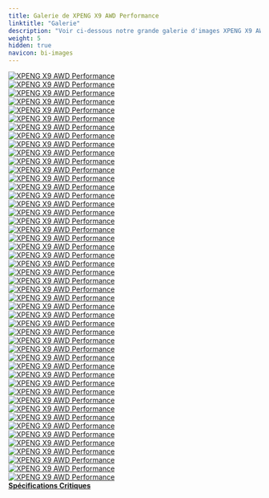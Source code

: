 ```yaml
---
title: Galerie de XPENG X9 AWD Performance
linktitle: "Galerie"
description: "Voir ci-dessous notre grande galerie d'images XPENG X9 AWD Performance. Cliquez sur les images pour des versions haute résolution."
weight: 5
hidden: true
navicon: bi-images
---
```

<!-- markdownlint-disable MD033 -->
<div class="row" id ="my-gallery">
	<div class="pswp-grid-item col-6 col-md-4">
		<a href="https://media.evkx.net/multimedia/models/xpeng/x9/x9_awd_performance/14.jpg"
data-pswp-src="https://media.evkx.net/multimedia/models/xpeng/x9/x9_awd_performance/14.jpg"
data-pswp-width="3000"
data-pswp-height="2000" 
target="_blank">
			<img src="https://media.evkx.net/multimedia/models/xpeng/x9/x9_awd_performance/14_xst.jpg" alt="XPENG X9 AWD Performance" class="img-fluid " />
		</a>
	</div>
	<div class="pswp-grid-item col-6 col-md-4">
		<a href="https://media.evkx.net/multimedia/models/xpeng/x9/x9_awd_performance/24.jpg"
data-pswp-src="https://media.evkx.net/multimedia/models/xpeng/x9/x9_awd_performance/24.jpg"
data-pswp-width="3000"
data-pswp-height="2000" 
target="_blank">
			<img src="https://media.evkx.net/multimedia/models/xpeng/x9/x9_awd_performance/24_xst.jpg" alt="XPENG X9 AWD Performance" class="img-fluid " />
		</a>
	</div>
	<div class="pswp-grid-item col-6 col-md-4">
		<a href="https://media.evkx.net/multimedia/models/xpeng/x9/x9_awd_performance/27.jpg"
data-pswp-src="https://media.evkx.net/multimedia/models/xpeng/x9/x9_awd_performance/27.jpg"
data-pswp-width="3000"
data-pswp-height="2000" 
target="_blank">
			<img src="https://media.evkx.net/multimedia/models/xpeng/x9/x9_awd_performance/27_xst.jpg" alt="XPENG X9 AWD Performance" class="img-fluid " />
		</a>
	</div>
	<div class="pswp-grid-item col-6 col-md-4">
		<a href="https://media.evkx.net/multimedia/models/xpeng/x9/x9_awd_performance/29.jpg"
data-pswp-src="https://media.evkx.net/multimedia/models/xpeng/x9/x9_awd_performance/29.jpg"
data-pswp-width="3000"
data-pswp-height="2000" 
target="_blank">
			<img src="https://media.evkx.net/multimedia/models/xpeng/x9/x9_awd_performance/29_xst.jpg" alt="XPENG X9 AWD Performance" class="img-fluid " />
		</a>
	</div>
	<div class="pswp-grid-item col-6 col-md-4">
		<a href="https://media.evkx.net/multimedia/models/xpeng/x9/x9_awd_performance/30.jpg"
data-pswp-src="https://media.evkx.net/multimedia/models/xpeng/x9/x9_awd_performance/30.jpg"
data-pswp-width="3000"
data-pswp-height="2000" 
target="_blank">
			<img src="https://media.evkx.net/multimedia/models/xpeng/x9/x9_awd_performance/30_xst.jpg" alt="XPENG X9 AWD Performance" class="img-fluid " />
		</a>
	</div>
	<div class="pswp-grid-item col-6 col-md-4">
		<a href="https://media.evkx.net/multimedia/models/xpeng/x9/x9_awd_performance/7.jpg"
data-pswp-src="https://media.evkx.net/multimedia/models/xpeng/x9/x9_awd_performance/7.jpg"
data-pswp-width="3000"
data-pswp-height="2000" 
target="_blank">
			<img src="https://media.evkx.net/multimedia/models/xpeng/x9/x9_awd_performance/7_xst.jpg" alt="XPENG X9 AWD Performance" class="img-fluid " />
		</a>
	</div>
	<div class="pswp-grid-item col-6 col-md-4">
		<a href="https://media.evkx.net/multimedia/models/xpeng/x9/x9_awd_performance/8.jpg"
data-pswp-src="https://media.evkx.net/multimedia/models/xpeng/x9/x9_awd_performance/8.jpg"
data-pswp-width="3000"
data-pswp-height="2000" 
target="_blank">
			<img src="https://media.evkx.net/multimedia/models/xpeng/x9/x9_awd_performance/8_xst.jpg" alt="XPENG X9 AWD Performance" class="img-fluid " />
		</a>
	</div>
	<div class="pswp-grid-item col-6 col-md-4">
		<a href="https://media.evkx.net/multimedia/models/xpeng/x9/x9_awd_performance/doors_1.jpg"
data-pswp-src="https://media.evkx.net/multimedia/models/xpeng/x9/x9_awd_performance/doors_1.jpg"
data-pswp-width="3000"
data-pswp-height="2000" 
target="_blank">
			<img src="https://media.evkx.net/multimedia/models/xpeng/x9/x9_awd_performance/doors_1_xst.jpg" alt="XPENG X9 AWD Performance" class="img-fluid " />
		</a>
	</div>
	<div class="pswp-grid-item col-6 col-md-4">
		<a href="https://media.evkx.net/multimedia/models/xpeng/x9/x9_awd_performance/drivetrain_1.jpg"
data-pswp-src="https://media.evkx.net/multimedia/models/xpeng/x9/x9_awd_performance/drivetrain_1.jpg"
data-pswp-width="3000"
data-pswp-height="1351" 
target="_blank">
			<img src="https://media.evkx.net/multimedia/models/xpeng/x9/x9_awd_performance/drivetrain_1_xst.jpg" alt="XPENG X9 AWD Performance" class="img-fluid " />
		</a>
	</div>
	<div class="pswp-grid-item col-6 col-md-4">
		<a href="https://media.evkx.net/multimedia/models/xpeng/x9/x9_awd_performance/exterior_2.jpg"
data-pswp-src="https://media.evkx.net/multimedia/models/xpeng/x9/x9_awd_performance/exterior_2.jpg"
data-pswp-width="3000"
data-pswp-height="2215" 
target="_blank">
			<img src="https://media.evkx.net/multimedia/models/xpeng/x9/x9_awd_performance/exterior_2_xst.jpg" alt="XPENG X9 AWD Performance" class="img-fluid " />
		</a>
	</div>
	<div class="pswp-grid-item col-6 col-md-4">
		<a href="https://media.evkx.net/multimedia/models/xpeng/x9/x9_awd_performance/exterior_3.jpg"
data-pswp-src="https://media.evkx.net/multimedia/models/xpeng/x9/x9_awd_performance/exterior_3.jpg"
data-pswp-width="3000"
data-pswp-height="2000" 
target="_blank">
			<img src="https://media.evkx.net/multimedia/models/xpeng/x9/x9_awd_performance/exterior_3_xst.jpg" alt="XPENG X9 AWD Performance" class="img-fluid " />
		</a>
	</div>
	<div class="pswp-grid-item col-6 col-md-4">
		<a href="https://media.evkx.net/multimedia/models/xpeng/x9/x9_awd_performance/exterior_4.jpg"
data-pswp-src="https://media.evkx.net/multimedia/models/xpeng/x9/x9_awd_performance/exterior_4.jpg"
data-pswp-width="3000"
data-pswp-height="2000" 
target="_blank">
			<img src="https://media.evkx.net/multimedia/models/xpeng/x9/x9_awd_performance/exterior_4_xst.jpg" alt="XPENG X9 AWD Performance" class="img-fluid " />
		</a>
	</div>
	<div class="pswp-grid-item col-6 col-md-4">
		<a href="https://media.evkx.net/multimedia/models/xpeng/x9/x9_awd_performance/exterior_5.jpg"
data-pswp-src="https://media.evkx.net/multimedia/models/xpeng/x9/x9_awd_performance/exterior_5.jpg"
data-pswp-width="3000"
data-pswp-height="2000" 
target="_blank">
			<img src="https://media.evkx.net/multimedia/models/xpeng/x9/x9_awd_performance/exterior_5_xst.jpg" alt="XPENG X9 AWD Performance" class="img-fluid " />
		</a>
	</div>
	<div class="pswp-grid-item col-6 col-md-4">
		<a href="https://media.evkx.net/multimedia/models/xpeng/x9/x9_awd_performance/exterior_6.jpg"
data-pswp-src="https://media.evkx.net/multimedia/models/xpeng/x9/x9_awd_performance/exterior_6.jpg"
data-pswp-width="3000"
data-pswp-height="2000" 
target="_blank">
			<img src="https://media.evkx.net/multimedia/models/xpeng/x9/x9_awd_performance/exterior_6_xst.jpg" alt="XPENG X9 AWD Performance" class="img-fluid " />
		</a>
	</div>
	<div class="pswp-grid-item col-6 col-md-4">
		<a href="https://media.evkx.net/multimedia/models/xpeng/x9/x9_awd_performance/exterior_7.jpg"
data-pswp-src="https://media.evkx.net/multimedia/models/xpeng/x9/x9_awd_performance/exterior_7.jpg"
data-pswp-width="3000"
data-pswp-height="2000" 
target="_blank">
			<img src="https://media.evkx.net/multimedia/models/xpeng/x9/x9_awd_performance/exterior_7_xst.jpg" alt="XPENG X9 AWD Performance" class="img-fluid " />
		</a>
	</div>
	<div class="pswp-grid-item col-6 col-md-4">
		<a href="https://media.evkx.net/multimedia/models/xpeng/x9/x9_awd_performance/exterior_8.jpg"
data-pswp-src="https://media.evkx.net/multimedia/models/xpeng/x9/x9_awd_performance/exterior_8.jpg"
data-pswp-width="3000"
data-pswp-height="2250" 
target="_blank">
			<img src="https://media.evkx.net/multimedia/models/xpeng/x9/x9_awd_performance/exterior_8_xst.jpg" alt="XPENG X9 AWD Performance" class="img-fluid " />
		</a>
	</div>
	<div class="pswp-grid-item col-6 col-md-4">
		<a href="https://media.evkx.net/multimedia/models/xpeng/x9/x9_awd_performance/firstrowseats_2.jpg"
data-pswp-src="https://media.evkx.net/multimedia/models/xpeng/x9/x9_awd_performance/firstrowseats_2.jpg"
data-pswp-width="3000"
data-pswp-height="2000" 
target="_blank">
			<img src="https://media.evkx.net/multimedia/models/xpeng/x9/x9_awd_performance/firstrowseats_2_xst.jpg" alt="XPENG X9 AWD Performance" class="img-fluid " />
		</a>
	</div>
	<div class="pswp-grid-item col-6 col-md-4">
		<a href="https://media.evkx.net/multimedia/models/xpeng/x9/x9_awd_performance/fridge_1.jpg"
data-pswp-src="https://media.evkx.net/multimedia/models/xpeng/x9/x9_awd_performance/fridge_1.jpg"
data-pswp-width="3000"
data-pswp-height="2000" 
target="_blank">
			<img src="https://media.evkx.net/multimedia/models/xpeng/x9/x9_awd_performance/fridge_1_xst.jpg" alt="XPENG X9 AWD Performance" class="img-fluid " />
		</a>
	</div>
	<div class="pswp-grid-item col-6 col-md-4">
		<a href="https://media.evkx.net/multimedia/models/xpeng/x9/x9_awd_performance/frontseats_1.png"
data-pswp-src="https://media.evkx.net/multimedia/models/xpeng/x9/x9_awd_performance/frontseats_1.png"
data-pswp-width="3000"
data-pswp-height="1514" 
target="_blank">
			<img src="https://media.evkx.net/multimedia/models/xpeng/x9/x9_awd_performance/frontseats_1_xst.png" alt="XPENG X9 AWD Performance" class="img-fluid " />
		</a>
	</div>
	<div class="pswp-grid-item col-6 col-md-4">
		<a href="https://media.evkx.net/multimedia/models/xpeng/x9/x9_awd_performance/interiordetails_4.jpg"
data-pswp-src="https://media.evkx.net/multimedia/models/xpeng/x9/x9_awd_performance/interiordetails_4.jpg"
data-pswp-width="3000"
data-pswp-height="2000" 
target="_blank">
			<img src="https://media.evkx.net/multimedia/models/xpeng/x9/x9_awd_performance/interiordetails_4_xst.jpg" alt="XPENG X9 AWD Performance" class="img-fluid " />
		</a>
	</div>
	<div class="pswp-grid-item col-6 col-md-4">
		<a href="https://media.evkx.net/multimedia/models/xpeng/x9/x9_awd_performance/interiordetails_5.jpg"
data-pswp-src="https://media.evkx.net/multimedia/models/xpeng/x9/x9_awd_performance/interiordetails_5.jpg"
data-pswp-width="3000"
data-pswp-height="2000" 
target="_blank">
			<img src="https://media.evkx.net/multimedia/models/xpeng/x9/x9_awd_performance/interiordetails_5_xst.jpg" alt="XPENG X9 AWD Performance" class="img-fluid " />
		</a>
	</div>
	<div class="pswp-grid-item col-6 col-md-4">
		<a href="https://media.evkx.net/multimedia/models/xpeng/x9/x9_awd_performance/interiordetails_7.jpg"
data-pswp-src="https://media.evkx.net/multimedia/models/xpeng/x9/x9_awd_performance/interiordetails_7.jpg"
data-pswp-width="3000"
data-pswp-height="2000" 
target="_blank">
			<img src="https://media.evkx.net/multimedia/models/xpeng/x9/x9_awd_performance/interiordetails_7_xst.jpg" alt="XPENG X9 AWD Performance" class="img-fluid " />
		</a>
	</div>
	<div class="pswp-grid-item col-6 col-md-4">
		<a href="https://media.evkx.net/multimedia/models/xpeng/x9/x9_awd_performance/interiordetail_1.jpg"
data-pswp-src="https://media.evkx.net/multimedia/models/xpeng/x9/x9_awd_performance/interiordetail_1.jpg"
data-pswp-width="3000"
data-pswp-height="2000" 
target="_blank">
			<img src="https://media.evkx.net/multimedia/models/xpeng/x9/x9_awd_performance/interiordetail_1_xst.jpg" alt="XPENG X9 AWD Performance" class="img-fluid " />
		</a>
	</div>
	<div class="pswp-grid-item col-6 col-md-4">
		<a href="https://media.evkx.net/multimedia/models/xpeng/x9/x9_awd_performance/interiordetail_2.jpg"
data-pswp-src="https://media.evkx.net/multimedia/models/xpeng/x9/x9_awd_performance/interiordetail_2.jpg"
data-pswp-width="3000"
data-pswp-height="2000" 
target="_blank">
			<img src="https://media.evkx.net/multimedia/models/xpeng/x9/x9_awd_performance/interiordetail_2_xst.jpg" alt="XPENG X9 AWD Performance" class="img-fluid " />
		</a>
	</div>
	<div class="pswp-grid-item col-6 col-md-4">
		<a href="https://media.evkx.net/multimedia/models/xpeng/x9/x9_awd_performance/interiordetail_3.jpg"
data-pswp-src="https://media.evkx.net/multimedia/models/xpeng/x9/x9_awd_performance/interiordetail_3.jpg"
data-pswp-width="3000"
data-pswp-height="2000" 
target="_blank">
			<img src="https://media.evkx.net/multimedia/models/xpeng/x9/x9_awd_performance/interiordetail_3_xst.jpg" alt="XPENG X9 AWD Performance" class="img-fluid " />
		</a>
	</div>
	<div class="pswp-grid-item col-6 col-md-4">
		<a href="https://media.evkx.net/multimedia/models/xpeng/x9/x9_awd_performance/interiordetail_6.jpg"
data-pswp-src="https://media.evkx.net/multimedia/models/xpeng/x9/x9_awd_performance/interiordetail_6.jpg"
data-pswp-width="3000"
data-pswp-height="2000" 
target="_blank">
			<img src="https://media.evkx.net/multimedia/models/xpeng/x9/x9_awd_performance/interiordetail_6_xst.jpg" alt="XPENG X9 AWD Performance" class="img-fluid " />
		</a>
	</div>
	<div class="pswp-grid-item col-6 col-md-4">
		<a href="https://media.evkx.net/multimedia/models/xpeng/x9/x9_awd_performance/interior_1.jpg"
data-pswp-src="https://media.evkx.net/multimedia/models/xpeng/x9/x9_awd_performance/interior_1.jpg"
data-pswp-width="3000"
data-pswp-height="1580" 
target="_blank">
			<img src="https://media.evkx.net/multimedia/models/xpeng/x9/x9_awd_performance/interior_1_xst.jpg" alt="XPENG X9 AWD Performance" class="img-fluid " />
		</a>
	</div>
	<div class="pswp-grid-item col-6 col-md-4">
		<a href="https://media.evkx.net/multimedia/models/xpeng/x9/x9_awd_performance/interior_2.jpg"
data-pswp-src="https://media.evkx.net/multimedia/models/xpeng/x9/x9_awd_performance/interior_2.jpg"
data-pswp-width="3000"
data-pswp-height="1233" 
target="_blank">
			<img src="https://media.evkx.net/multimedia/models/xpeng/x9/x9_awd_performance/interior_2_xst.jpg" alt="XPENG X9 AWD Performance" class="img-fluid " />
		</a>
	</div>
	<div class="pswp-grid-item col-6 col-md-4">
		<a href="https://media.evkx.net/multimedia/models/xpeng/x9/x9_awd_performance/interior_3.jpg"
data-pswp-src="https://media.evkx.net/multimedia/models/xpeng/x9/x9_awd_performance/interior_3.jpg"
data-pswp-width="3000"
data-pswp-height="1875" 
target="_blank">
			<img src="https://media.evkx.net/multimedia/models/xpeng/x9/x9_awd_performance/interior_3_xst.jpg" alt="XPENG X9 AWD Performance" class="img-fluid " />
		</a>
	</div>
	<div class="pswp-grid-item col-6 col-md-4">
		<a href="https://media.evkx.net/multimedia/models/xpeng/x9/x9_awd_performance/interior_4.jpg"
data-pswp-src="https://media.evkx.net/multimedia/models/xpeng/x9/x9_awd_performance/interior_4.jpg"
data-pswp-width="3000"
data-pswp-height="1687" 
target="_blank">
			<img src="https://media.evkx.net/multimedia/models/xpeng/x9/x9_awd_performance/interior_4_xst.jpg" alt="XPENG X9 AWD Performance" class="img-fluid " />
		</a>
	</div>
	<div class="pswp-grid-item col-6 col-md-4">
		<a href="https://media.evkx.net/multimedia/models/xpeng/x9/x9_awd_performance/interior_5.jpg"
data-pswp-src="https://media.evkx.net/multimedia/models/xpeng/x9/x9_awd_performance/interior_5.jpg"
data-pswp-width="3000"
data-pswp-height="1687" 
target="_blank">
			<img src="https://media.evkx.net/multimedia/models/xpeng/x9/x9_awd_performance/interior_5_xst.jpg" alt="XPENG X9 AWD Performance" class="img-fluid " />
		</a>
	</div>
	<div class="pswp-grid-item col-6 col-md-4">
		<a href="https://media.evkx.net/multimedia/models/xpeng/x9/x9_awd_performance/interior_6.jpg"
data-pswp-src="https://media.evkx.net/multimedia/models/xpeng/x9/x9_awd_performance/interior_6.jpg"
data-pswp-width="3000"
data-pswp-height="1687" 
target="_blank">
			<img src="https://media.evkx.net/multimedia/models/xpeng/x9/x9_awd_performance/interior_6_xst.jpg" alt="XPENG X9 AWD Performance" class="img-fluid " />
		</a>
	</div>
	<div class="pswp-grid-item col-6 col-md-4">
		<a href="https://media.evkx.net/multimedia/models/xpeng/x9/x9_awd_performance/interior_7.jpg"
data-pswp-src="https://media.evkx.net/multimedia/models/xpeng/x9/x9_awd_performance/interior_7.jpg"
data-pswp-width="3000"
data-pswp-height="2000" 
target="_blank">
			<img src="https://media.evkx.net/multimedia/models/xpeng/x9/x9_awd_performance/interior_7_xst.jpg" alt="XPENG X9 AWD Performance" class="img-fluid " />
		</a>
	</div>
	<div class="pswp-grid-item col-6 col-md-4">
		<a href="https://media.evkx.net/multimedia/models/xpeng/x9/x9_awd_performance/main_1.jpg"
data-pswp-src="https://media.evkx.net/multimedia/models/xpeng/x9/x9_awd_performance/main_1.jpg"
data-pswp-width="1920"
data-pswp-height="1080" 
target="_blank">
			<img src="https://media.evkx.net/multimedia/models/xpeng/x9/x9_awd_performance/main_1_xst.jpg" alt="XPENG X9 AWD Performance" class="img-fluid " />
		</a>
	</div>
	<div class="pswp-grid-item col-6 col-md-4">
		<a href="https://media.evkx.net/multimedia/models/xpeng/x9/x9_awd_performance/rearwheelsteering_1.jpg"
data-pswp-src="https://media.evkx.net/multimedia/models/xpeng/x9/x9_awd_performance/rearwheelsteering_1.jpg"
data-pswp-width="3000"
data-pswp-height="2000" 
target="_blank">
			<img src="https://media.evkx.net/multimedia/models/xpeng/x9/x9_awd_performance/rearwheelsteering_1_xst.jpg" alt="XPENG X9 AWD Performance" class="img-fluid " />
		</a>
	</div>
	<div class="pswp-grid-item col-6 col-md-4">
		<a href="https://media.evkx.net/multimedia/models/xpeng/x9/x9_awd_performance/screens_1.jpg"
data-pswp-src="https://media.evkx.net/multimedia/models/xpeng/x9/x9_awd_performance/screens_1.jpg"
data-pswp-width="3000"
data-pswp-height="1586" 
target="_blank">
			<img src="https://media.evkx.net/multimedia/models/xpeng/x9/x9_awd_performance/screens_1_xst.jpg" alt="XPENG X9 AWD Performance" class="img-fluid " />
		</a>
	</div>
	<div class="pswp-grid-item col-6 col-md-4">
		<a href="https://media.evkx.net/multimedia/models/xpeng/x9/x9_awd_performance/screens_3.png"
data-pswp-src="https://media.evkx.net/multimedia/models/xpeng/x9/x9_awd_performance/screens_3.png"
data-pswp-width="3000"
data-pswp-height="1349" 
target="_blank">
			<img src="https://media.evkx.net/multimedia/models/xpeng/x9/x9_awd_performance/screens_3_xst.png" alt="XPENG X9 AWD Performance" class="img-fluid " />
		</a>
	</div>
	<div class="pswp-grid-item col-6 col-md-4">
		<a href="https://media.evkx.net/multimedia/models/xpeng/x9/x9_awd_performance/secondrowseats_1.jpg"
data-pswp-src="https://media.evkx.net/multimedia/models/xpeng/x9/x9_awd_performance/secondrowseats_1.jpg"
data-pswp-width="3000"
data-pswp-height="1687" 
target="_blank">
			<img src="https://media.evkx.net/multimedia/models/xpeng/x9/x9_awd_performance/secondrowseats_1_xst.jpg" alt="XPENG X9 AWD Performance" class="img-fluid " />
		</a>
	</div>
	<div class="pswp-grid-item col-6 col-md-4">
		<a href="https://media.evkx.net/multimedia/models/xpeng/x9/x9_awd_performance/secondrowseats_2.jpg"
data-pswp-src="https://media.evkx.net/multimedia/models/xpeng/x9/x9_awd_performance/secondrowseats_2.jpg"
data-pswp-width="3000"
data-pswp-height="1687" 
target="_blank">
			<img src="https://media.evkx.net/multimedia/models/xpeng/x9/x9_awd_performance/secondrowseats_2_xst.jpg" alt="XPENG X9 AWD Performance" class="img-fluid " />
		</a>
	</div>
	<div class="pswp-grid-item col-6 col-md-4">
		<a href="https://media.evkx.net/multimedia/models/xpeng/x9/x9_awd_performance/secondrowseats_3.jpg"
data-pswp-src="https://media.evkx.net/multimedia/models/xpeng/x9/x9_awd_performance/secondrowseats_3.jpg"
data-pswp-width="3000"
data-pswp-height="2000" 
target="_blank">
			<img src="https://media.evkx.net/multimedia/models/xpeng/x9/x9_awd_performance/secondrowseats_3_xst.jpg" alt="XPENG X9 AWD Performance" class="img-fluid " />
		</a>
	</div>
	<div class="pswp-grid-item col-6 col-md-4">
		<a href="https://media.evkx.net/multimedia/models/xpeng/x9/x9_awd_performance/secondrowseats_4.jpg"
data-pswp-src="https://media.evkx.net/multimedia/models/xpeng/x9/x9_awd_performance/secondrowseats_4.jpg"
data-pswp-width="3000"
data-pswp-height="2000" 
target="_blank">
			<img src="https://media.evkx.net/multimedia/models/xpeng/x9/x9_awd_performance/secondrowseats_4_xst.jpg" alt="XPENG X9 AWD Performance" class="img-fluid " />
		</a>
	</div>
	<div class="pswp-grid-item col-6 col-md-4">
		<a href="https://media.evkx.net/multimedia/models/xpeng/x9/x9_awd_performance/trunk_1.jpg"
data-pswp-src="https://media.evkx.net/multimedia/models/xpeng/x9/x9_awd_performance/trunk_1.jpg"
data-pswp-width="3000"
data-pswp-height="1575" 
target="_blank">
			<img src="https://media.evkx.net/multimedia/models/xpeng/x9/x9_awd_performance/trunk_1_xst.jpg" alt="XPENG X9 AWD Performance" class="img-fluid " />
		</a>
	</div>
	<div class="pswp-grid-item col-6 col-md-4">
		<a href="https://media.evkx.net/multimedia/models/xpeng/x9/x9_awd_performance/trunk_2.jpg"
data-pswp-src="https://media.evkx.net/multimedia/models/xpeng/x9/x9_awd_performance/trunk_2.jpg"
data-pswp-width="3000"
data-pswp-height="2250" 
target="_blank">
			<img src="https://media.evkx.net/multimedia/models/xpeng/x9/x9_awd_performance/trunk_2_xst.jpg" alt="XPENG X9 AWD Performance" class="img-fluid " />
		</a>
	</div>
	<div class="pswp-grid-item col-6 col-md-4">
		<a href="https://media.evkx.net/multimedia/models/xpeng/x9/x9_awd_performance/trunk_3.jpg"
data-pswp-src="https://media.evkx.net/multimedia/models/xpeng/x9/x9_awd_performance/trunk_3.jpg"
data-pswp-width="3000"
data-pswp-height="2000" 
target="_blank">
			<img src="https://media.evkx.net/multimedia/models/xpeng/x9/x9_awd_performance/trunk_3_xst.jpg" alt="XPENG X9 AWD Performance" class="img-fluid " />
		</a>
	</div>
	<div class="pswp-grid-item col-6 col-md-4">
		<a href="https://media.evkx.net/multimedia/models/xpeng/x9/x9_awd_performance/trunk_4.jpg"
data-pswp-src="https://media.evkx.net/multimedia/models/xpeng/x9/x9_awd_performance/trunk_4.jpg"
data-pswp-width="3000"
data-pswp-height="1999" 
target="_blank">
			<img src="https://media.evkx.net/multimedia/models/xpeng/x9/x9_awd_performance/trunk_4_xst.jpg" alt="XPENG X9 AWD Performance" class="img-fluid " />
		</a>
	</div>
	<div class="pswp-grid-item col-6 col-md-4">
		<a href="https://media.evkx.net/multimedia/models/xpeng/x9/x9_awd_performance/trunk_5.jpg"
data-pswp-src="https://media.evkx.net/multimedia/models/xpeng/x9/x9_awd_performance/trunk_5.jpg"
data-pswp-width="3000"
data-pswp-height="1575" 
target="_blank">
			<img src="https://media.evkx.net/multimedia/models/xpeng/x9/x9_awd_performance/trunk_5_xst.jpg" alt="XPENG X9 AWD Performance" class="img-fluid " />
		</a>
	</div>
	<div class="pswp-grid-item col-6 col-md-4">
		<a href="https://media.evkx.net/multimedia/models/xpeng/x9/x9_awd_performance/trunk_6.jpg"
data-pswp-src="https://media.evkx.net/multimedia/models/xpeng/x9/x9_awd_performance/trunk_6.jpg"
data-pswp-width="3000"
data-pswp-height="2000" 
target="_blank">
			<img src="https://media.evkx.net/multimedia/models/xpeng/x9/x9_awd_performance/trunk_6_xst.jpg" alt="XPENG X9 AWD Performance" class="img-fluid " />
		</a>
	</div>
	<div class="pswp-grid-item col-6 col-md-4">
		<a href="https://media.evkx.net/multimedia/models/xpeng/x9/x9_awd_performance/trunk_7.jpg"
data-pswp-src="https://media.evkx.net/multimedia/models/xpeng/x9/x9_awd_performance/trunk_7.jpg"
data-pswp-width="3000"
data-pswp-height="2000" 
target="_blank">
			<img src="https://media.evkx.net/multimedia/models/xpeng/x9/x9_awd_performance/trunk_7_xst.jpg" alt="XPENG X9 AWD Performance" class="img-fluid " />
		</a>
	</div>
</div>
<script type="module">
  import PhotoSwipeLightbox from '/js/photoswipe-lightbox.esm.js';
    const lightbox = new PhotoSwipeLightbox({
       gallery: '#my-gallery',
        children: 'a',
        pswpModule: () => import('/js/photoswipe.esm.js')
    });
lightbox.init();
</script>
<div class="mt-3 mb-3">
<a href="../specifications/" class="text-decoration-none text-black">
<strong><i class="bi-arrow-left"></i> Spécifications </strong>
</a>
<a href="../reviews/" class="text-decoration-none text-black float-end">
<strong>Critiques <i class="bi-arrow-right"></i></strong>
</a>
</div>
